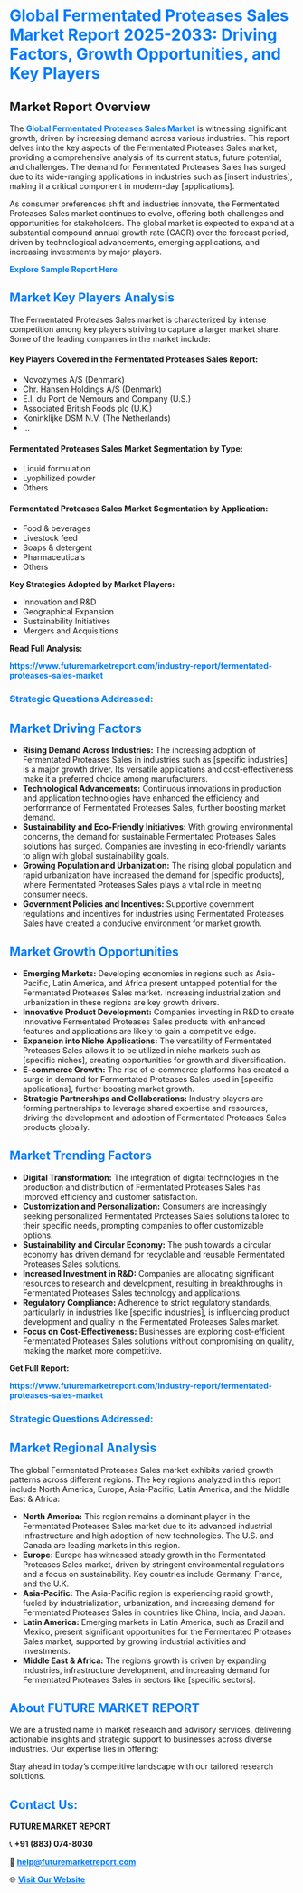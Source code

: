 <h1 style="color: #007BFF;">Global Fermentated Proteases Sales Market Report 2025-2033: Driving Factors, Growth Opportunities, and Key Players</h1>

<section id="overview">
<h2>Market Report Overview</h2>
<p>The <a href="https://www.futuremarketreport.com/industry-report/fermentated-proteases-sales-market" style="color: #007BFF; text-decoration: none;"><strong>Global Fermentated Proteases Sales Market</strong></a> is witnessing significant growth, driven by increasing demand across various industries. This report delves into the key aspects of the Fermentated Proteases Sales market, providing a comprehensive analysis of its current status, future potential, and challenges. The demand for Fermentated Proteases Sales has surged due to its wide-ranging applications in industries such as [insert industries], making it a critical component in modern-day [applications].</p>
<p>As consumer preferences shift and industries innovate, the Fermentated Proteases Sales market continues to evolve, offering both challenges and opportunities for stakeholders. The global market is expected to expand at a substantial compound annual growth rate (CAGR) over the forecast period, driven by technological advancements, emerging applications, and increasing investments by major players.</p>
</section>

<section id="overview">
<p><a href="https://www.futuremarketreport.com/request-sample/reportId=109041" style="color: #007BFF; text-decoration: none;"><strong>Explore Sample Report Here</strong></a></p>
</section>

<section id="key-players">
<h2 style="color: #007BFF;">Market Key Players Analysis</h2>
<p>The Fermentated Proteases Sales market is characterized by intense competition among key players striving to capture a larger market share. Some of the leading companies in the market include:</p>
<h4>Key Players Covered in the Fermentated Proteases Sales Report:</h4>
<ul><li>Novozymes A/S (Denmark)</li><li>Chr. Hansen Holdings A/S (Denmark)</li><li>E.I. du Pont de Nemours and Company (U.S.)</li><li>Associated British Foods plc (U.K.)</li><li>Koninklijke DSM N.V. (The Netherlands)</li><li>...</li></ul>
<h4>Fermentated Proteases Sales Market Segmentation by Type:</h4>
<ul><li>Liquid formulation</li><li>Lyophilized powder</li><li>Others</li></ul>

<h4>Fermentated Proteases Sales Market Segmentation by Application:</h4>
<ul><li>Food &amp; beverages</li><li>Livestock feed</li><li>Soaps &amp; detergent</li><li>Pharmaceuticals</li><li>Others</li></ul>
<p><strong>Key Strategies Adopted by Market Players:</strong></p>
<ul>
<li>Innovation and R&D</li>
<li>Geographical Expansion</li>
<li>Sustainability Initiatives</li>
<li>Mergers and Acquisitions</li>
</ul>
</section>

<section>
<p><strong>Read Full Analysis: </strong></p><a href="https://www.futuremarketreport.com/industry-report/fermentated-proteases-sales-market" style="color: #007BFF; text-decoration: none;"><strong>https://www.futuremarketreport.com/industry-report/fermentated-proteases-sales-market</strong></a>
<h3 style="color: #007BFF;">Strategic Questions Addressed:</h3>
</section>

<section id="driving-factors">
<h2 style="color: #007BFF;">Market Driving Factors</h2>
<ul>
<li><strong>Rising Demand Across Industries:</strong> The increasing adoption of Fermentated Proteases Sales in industries such as [specific industries] is a major growth driver. Its versatile applications and cost-effectiveness make it a preferred choice among manufacturers.</li>
<li><strong>Technological Advancements:</strong> Continuous innovations in production and application technologies have enhanced the efficiency and performance of Fermentated Proteases Sales, further boosting market demand.</li>
<li><strong>Sustainability and Eco-Friendly Initiatives:</strong> With growing environmental concerns, the demand for sustainable Fermentated Proteases Sales solutions has surged. Companies are investing in eco-friendly variants to align with global sustainability goals.</li>
<li><strong>Growing Population and Urbanization:</strong> The rising global population and rapid urbanization have increased the demand for [specific products], where Fermentated Proteases Sales plays a vital role in meeting consumer needs.</li>
<li><strong>Government Policies and Incentives:</strong> Supportive government regulations and incentives for industries using Fermentated Proteases Sales have created a conducive environment for market growth.</li>
</ul>
</section>

<section id="growth-opportunities">
<h2 style="color: #007BFF;">Market Growth Opportunities</h2>
<ul>
<li><strong>Emerging Markets:</strong> Developing economies in regions such as Asia-Pacific, Latin America, and Africa present untapped potential for the Fermentated Proteases Sales market. Increasing industrialization and urbanization in these regions are key growth drivers.</li>
<li><strong>Innovative Product Development:</strong> Companies investing in R&D to create innovative Fermentated Proteases Sales products with enhanced features and applications are likely to gain a competitive edge.</li>
<li><strong>Expansion into Niche Applications:</strong> The versatility of Fermentated Proteases Sales allows it to be utilized in niche markets such as [specific niches], creating opportunities for growth and diversification.</li>
<li><strong>E-commerce Growth:</strong> The rise of e-commerce platforms has created a surge in demand for Fermentated Proteases Sales used in [specific applications], further boosting market growth.</li>
<li><strong>Strategic Partnerships and Collaborations:</strong> Industry players are forming partnerships to leverage shared expertise and resources, driving the development and adoption of Fermentated Proteases Sales products globally.</li>
</ul>
</section>

<section id="trending-factors">
<h2 style="color: #007BFF;">Market Trending Factors</h2>
<ul>
<li><strong>Digital Transformation:</strong> The integration of digital technologies in the production and distribution of Fermentated Proteases Sales has improved efficiency and customer satisfaction.</li>
<li><strong>Customization and Personalization:</strong> Consumers are increasingly seeking personalized Fermentated Proteases Sales solutions tailored to their specific needs, prompting companies to offer customizable options.</li>
<li><strong>Sustainability and Circular Economy:</strong> The push towards a circular economy has driven demand for recyclable and reusable Fermentated Proteases Sales solutions.</li>
<li><strong>Increased Investment in R&D:</strong> Companies are allocating significant resources to research and development, resulting in breakthroughs in Fermentated Proteases Sales technology and applications.</li>
<li><strong>Regulatory Compliance:</strong> Adherence to strict regulatory standards, particularly in industries like [specific industries], is influencing product development and quality in the Fermentated Proteases Sales market.</li>
<li><strong>Focus on Cost-Effectiveness:</strong> Businesses are exploring cost-efficient Fermentated Proteases Sales solutions without compromising on quality, making the market more competitive.</li>
</ul>
</section>

<section>
<p><strong>Get Full Report: </strong></p><a href="https://www.futuremarketreport.com/industry-report/fermentated-proteases-sales-market" style="color: #007BFF; text-decoration: none;"><strong>https://www.futuremarketreport.com/industry-report/fermentated-proteases-sales-market</strong></a>
<h3 style="color: #007BFF;">Strategic Questions Addressed:</h3>
</section>


<section id="regional-analysis">
<h2 style="color: #007BFF;">Market Regional Analysis</h2>
<p>The global Fermentated Proteases Sales market exhibits varied growth patterns across different regions. The key regions analyzed in this report include North America, Europe, Asia-Pacific, Latin America, and the Middle East & Africa:</p>
<ul>
<li><strong>North America:</strong> This region remains a dominant player in the Fermentated Proteases Sales market due to its advanced industrial infrastructure and high adoption of new technologies. The U.S. and Canada are leading markets in this region.</li>
<li><strong>Europe:</strong> Europe has witnessed steady growth in the Fermentated Proteases Sales market, driven by stringent environmental regulations and a focus on sustainability. Key countries include Germany, France, and the U.K.</li>
<li><strong>Asia-Pacific:</strong> The Asia-Pacific region is experiencing rapid growth, fueled by industrialization, urbanization, and increasing demand for Fermentated Proteases Sales in countries like China, India, and Japan.</li>
<li><strong>Latin America:</strong> Emerging markets in Latin America, such as Brazil and Mexico, present significant opportunities for the Fermentated Proteases Sales market, supported by growing industrial activities and investments.</li>
<li><strong>Middle East & Africa:</strong> The region’s growth is driven by expanding industries, infrastructure development, and increasing demand for Fermentated Proteases Sales in sectors like [specific sectors].</li>
</ul>
</section>

<footer>
<h2 style="color: #007BFF;">About FUTURE MARKET REPORT</h2>
<p>We are a trusted name in market research and advisory services, delivering actionable insights and strategic support to businesses across diverse industries. Our expertise lies in offering:</p>

<p>Stay ahead in today’s competitive landscape with our tailored research solutions.</p>

<h2 style="color: #007BFF;">Contact Us:</h2>
<p><strong>FUTURE MARKET REPORT</strong></p>
<p>📞 <strong>+91 (883) 074-8030</strong></p>
<p>📧 <strong><a href="mailto:help@futuremarketreport.com" style="color: #007BFF;">help@futuremarketreport.com</a></strong></p>
<p>🌐 <strong><a href="https://www.futuremarketreport.com/" style="color: #007BFF;">Visit Our Website</a></strong></p>
</footer>